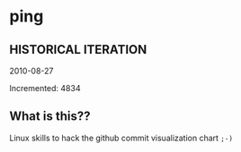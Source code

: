 # ping

## HISTORICAL ITERATION
2010-08-27

Incremented: 4834

## What is this?? 
Linux skills to hack the github commit visualization chart `;-)`
